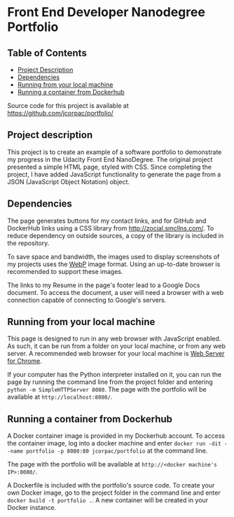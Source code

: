 # Front End Developer Nanodegree Portfolio

## Table of Contents

* [Project Description](#project-description)
* [Dependencies](#dependencies)
* [Running from your local machine](#running-from-your-local-machine)
* [Running a container from Dockerhub](#running-a-container-from-dockerhub)

Source code for this project is available at https://github.com/jcorpac/portfolio/

## Project description

This project is to create an example of a software portfolio to demonstrate my progress in the Udacity Front End NanoDegree. The original project presented a simple HTML page, styled with CSS. Since completing the project, I have added JavaScript functionality to generate the page from a JSON (JavaScript Object Notation) object.

## Dependencies

The page generates buttons for my contact links, and for GitHub and DockerHub links using a CSS library from http://zocial.smcllns.com/. To reduce dependency on outside sources, a copy of the library is included in the repository.

To save space and bandwidth, the images used to display screenshots of my projects uses the [WebP](https://en.wikipedia.org/wiki/WebP) image format. Using an up-to-date browser is recommended to support these images.

The links to my Resume in the page's footer lead to a Google Docs document. To access the document, a user will need a browser with a web connection capable of connecting to Google's servers.

## Running from your local machine
This page is designed to run in any web browser with JavaScript enabled. As such, it can be run from a folder on your local machine, or from any web server. A recommended web browser for your local machine is [Web Server for Chrome](https://chrome.google.com/webstore/detail/web-server-for-chrome/ofhbbkphhbklhfoeikjpcbhemlocgigb?hl=en).

If your computer has the Python interpreter installed on it, you can run the page by running the command line from the project folder and entering `python -m SimpleHTTPServer 8080`. The page with the portfolio will be available at `http://localhost:8080/`.

## Running a container from Dockerhub
A Docker container image is provided in my Dockerhub account. To access the container image, log into a docker machine and enter `docker run -dit --name portfolio -p 8080:80 jcorpac/portfolio` at the command line.

The page with the portfolio will be available at `http://<docker machine's IP>:8080/`.

A Dockerfile is included with the portfolio's source code. To create your own Docker image, go to the project folder in the command line and enter `docker build -t portfolio .`. A new container will be created in your Docker instance.
